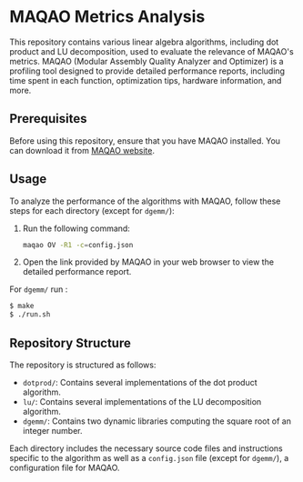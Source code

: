 # MAQAO Metrics Analysis

This repository contains various linear algebra algorithms, including dot product and LU decomposition, used to evaluate the relevance of MAQAO's metrics. MAQAO (Modular Assembly Quality Analyzer and Optimizer) is a profiling tool designed to provide detailed performance reports, including time spent in each function, optimization tips, hardware information, and more.

## Prerequisites

Before using this repository, ensure that you have MAQAO installed. You can download it from [MAQAO website](https://maqao.org/).

## Usage

To analyze the performance of the algorithms with MAQAO, follow these steps for each directory (except for `dgemm/`):

1. Run the following command:
    ```sh
    maqao OV -R1 -c=config.json
    ```
2. Open the link provided by MAQAO in your web browser to view the detailed performance report.  

For `dgemm/` run :  
```bash
$ make
$ ./run.sh
```


## Repository Structure

The repository is structured as follows:

- `dotprod/`: Contains several implementations of the dot product algorithm.
- `lu/`: Contains several implementations of the LU decomposition algorithm.
- `dgemm/`: Contains two dynamic libraries computing the square root of an integer number.

Each directory includes the necessary source code files and instructions specific to the algorithm as well as a `config.json` file (except for `dgemm/`), a configuration file for MAQAO.
